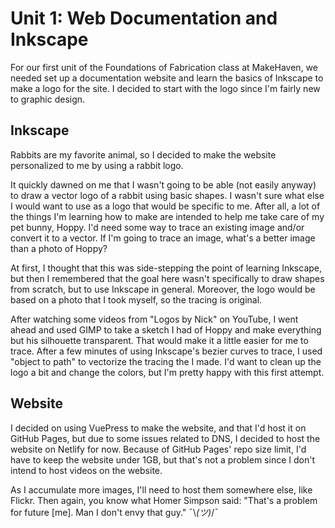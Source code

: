 # Unit 1: Web Documentation and Inkscape

For our first unit of the Foundations of Fabrication class at MakeHaven, we needed set up a documentation website and learn the basics of Inkscape to make a logo for the site. I decided to start with the logo since I'm fairly new to graphic design.

## Inkscape
Rabbits are my favorite animal, so I decided to make the website personalized to me by using a rabbit logo.

It quickly dawned on me that I wasn't going to be able (not easily anyway) to draw a vector logo of a rabbit using basic shapes. I wasn't sure what else I would want to use as a logo that would be specific to me.  After all, a lot of the things I'm learning how to make are intended to help me take care of my pet bunny, Hoppy.  I'd need some way to trace an existing image and/or convert it to a vector. If I'm going to trace an image, what's a better image than a photo of Hoppy?

At first, I thought that this was side-stepping the point of learning Inkscape, but then I remembered that the goal here wasn't specifically to draw shapes from scratch, but to use Inkscape in general. Moreover, the logo would be based on a photo that I took myself, so the tracing is original.

After watching some videos from "Logos by Nick" on YouTube, I went ahead and used GIMP to take a sketch I had of Hoppy and make everything but his silhouette transparent. That would make it a little easier for me to trace.  After a few minutes of using Inkscape's bezier curves to trace, I used "object to path" to vectorize the tracing the I made. I'd want to clean up the logo a bit and change the colors, but I'm pretty happy with this first attempt.

## Website
I decided on using VuePress to make the website, and that I'd host it on GitHub Pages, but due to some issues related to DNS, I decided to host the website on Netlify for now. Because of GitHub Pages' repo size limit, I'd have to keep the website under 1GB, but that's not a problem since I don't intend to host videos on the website.

As I accumulate more images, I'll need to host them somewhere else, like Flickr. Then again, you know what Homer Simpson said: "That's a problem for future [me]. Man I don't envy that guy." ¯\\_(ツ)_/¯
